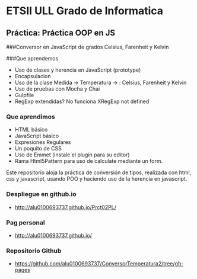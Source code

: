 # ETSII ULL Grado de Informatica

## Práctica: Práctica OOP en JS
###Conversor en JavaScript de grados Celsius, Farenheit y Kelvin

###Que aprendemos
* Uso de clases y herencia en JavaScript (prototype)
* Encapsulacion
* Uso de la clase Medida -> Temperatura -> : Celsius, Farenheit y Kelvin
* Uso de pruebas con Mocha y Chai
* Gulpfile
* RegExp extendidas? No funciona XRegExp not defined

### Que aprendimos

* HTML básico
* JavaScript básico
* Expresiones Regulares
* Un poquito de CSS
* Uso de Emmet (instale el plugin para su editor)
* Rama Html5Pattern para uso de calculate mediante un form.

Este repositorio aloja la práctica de conversión de tipos, realizada con html, css y javascript, usando POO y haciendo uso de la herencia en javascript.

### Despliegue en github.io

* http://alu0100693737.github.io/Prct02PL/

### Pag personal

* http://alu0100693737.github.io/

### Repositorio Github

* https://github.com/alu0100693737/ConversorTemperatura2/tree/gh-pages
